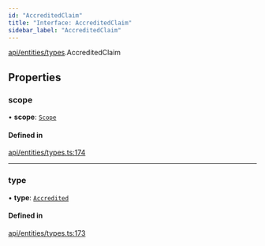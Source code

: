 ```yaml
---
id: "AccreditedClaim"
title: "Interface: AccreditedClaim"
sidebar_label: "AccreditedClaim"
---
```


[api/entities/types](../../../../../modules/API/Entities/Types/Types.md).AccreditedClaim

## Properties

### scope

• **scope**: [`Scope`](../Scope/Scope.md)

#### Defined in

[api/entities/types.ts:174](https://github.com/PolymeshAssociation/polymesh-sdk/blob/c8da9dfce/src/api/entities/types.ts#L174)

___

### type

• **type**: [`Accredited`](../../../../../enums/API/Entities/Types/ClaimType/ClaimType.md#accredited)

#### Defined in

[api/entities/types.ts:173](https://github.com/PolymeshAssociation/polymesh-sdk/blob/c8da9dfce/src/api/entities/types.ts#L173)

